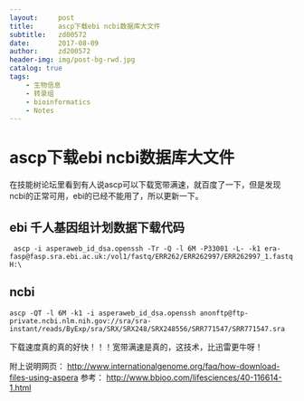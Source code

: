 ```yaml
---
layout:     post
title:      ascp下载ebi ncbi数据库大文件
subtitle:   zd00572
date:       2017-08-09
author:     zd200572
header-img: img/post-bg-rwd.jpg
catalog: true
tags:
    - 生物信息
    - 转录组
    - bioinformatics
    - Notes
---
```

# ascp下载ebi ncbi数据库大文件
在技能树论坛里看到有人说ascp可以下载宽带满速，就百度了一下，但是发现ncbi的正常可用，ebi的已经不能用了，所以更新一下。
## ebi 千人基因组计划数据下载代码   ##

     ascp -i asperaweb_id_dsa.openssh -Tr -Q -l 6M -P33001 -L- -k1 era-fasp@fasp.sra.ebi.ac.uk:/vol1/fastq/ERR262/ERR262997/ERR262997_1.fastq.gz H:\

## ncbi ##

    ascp -QT -l 6M -k1 -i asperaweb_id_dsa.openssh anonftp@ftp-private.ncbi.nlm.nih.gov://sra/sra-instant/reads/ByExp/sra/SRX/SRX248/SRX248556/SRR771547/SRR771547.sra

下载速度真的真的好快！！！宽带满速是真的，这技术，比迅雷更牛呀！

附上说明网页：
http://www.internationalgenome.org/faq/how-download-files-using-aspera
参考：
http://www.bbioo.com/lifesciences/40-116614-1.html

